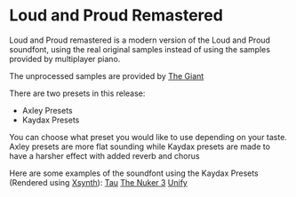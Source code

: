 # Loud and Proud Remastered
Loud and Proud remastered is a modern version of the Loud and Proud soundfont, using the real original samples instead of using the samples provided by multiplayer piano.

The unprocessed samples are provided by [The Giant](https://www.native-instruments.com/en/products/komplete/keys/the-giant/)

There are two presets in this release:
- Axley Presets
- Kaydax Presets

You can choose what preset you would like to use depending on your taste. Axley presets are more flat sounding while Kaydax presets are made to have a harsher effect with added reverb and chorus

Here are some examples of the soundfont using the Kaydax Presets (Rendered using [Xsynth](https://github.com/arduano/xsynth)):
[Tau](https://on.soundcloud.com/Vsvrw)
[The Nuker 3](https://on.soundcloud.com/Qavdo)
[Unify](https://on.soundcloud.com/YgDMX)
